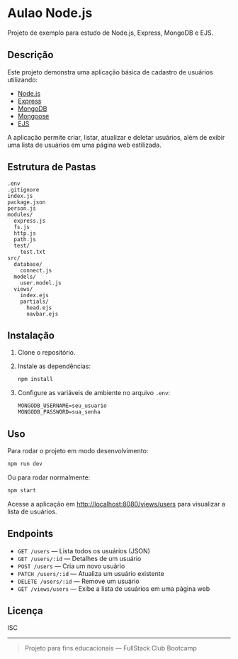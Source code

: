 # Aulao Node.js

Projeto de exemplo para estudo de Node.js, Express, MongoDB e EJS.

## Descrição

Este projeto demonstra uma aplicação básica de cadastro de usuários utilizando:

- [Node.js](https://nodejs.org/)
- [Express](https://expressjs.com/)
- [MongoDB](https://www.mongodb.com/)
- [Mongoose](https://mongoosejs.com/)
- [EJS](https://ejs.co/)

A aplicação permite criar, listar, atualizar e deletar usuários, além de exibir uma lista de usuários em uma página web estilizada.

## Estrutura de Pastas

```
.env
.gitignore
index.js
package.json
person.js
modules/
  express.js
  fs.js
  http.js
  path.js
  test/
    test.txt
src/
  database/
    connect.js
  models/
    user.model.js
  views/
    index.ejs
    partials/
      head.ejs
      navbar.ejs
```

## Instalação

1. Clone o repositório.
2. Instale as dependências:

   ```sh
   npm install
   ```

3. Configure as variáveis de ambiente no arquivo `.env`:

   ```
   MONGODB_USERNAME=seu_usuario
   MONGODB_PASSWORD=sua_senha
   ```

## Uso

Para rodar o projeto em modo desenvolvimento:

```sh
npm run dev
```

Ou para rodar normalmente:

```sh
npm start
```

Acesse a aplicação em [http://localhost:8080/views/users](http://localhost:8080/views/users) para visualizar a lista de usuários.

## Endpoints

- `GET /users` — Lista todos os usuários (JSON)
- `GET /users/:id` — Detalhes de um usuário
- `POST /users` — Cria um novo usuário
- `PATCH /users/:id` — Atualiza um usuário existente
- `DELETE /users/:id` — Remove um usuário
- `GET /views/users` — Exibe a lista de usuários em uma página web

## Licença

ISC

---

> Projeto para fins educacionais — FullStack Club Bootcamp